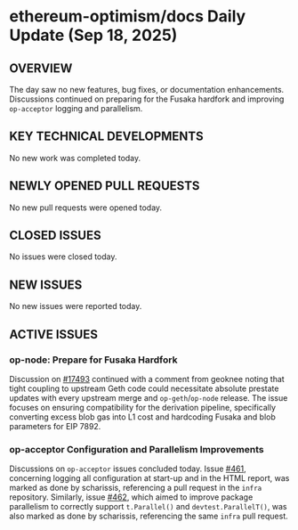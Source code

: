 # ethereum-optimism/docs Daily Update (Sep 18, 2025)
## OVERVIEW 
The day saw no new features, bug fixes, or documentation enhancements. Discussions continued on preparing for the Fusaka hardfork and improving `op-acceptor` logging and parallelism.

## KEY TECHNICAL DEVELOPMENTS
No new work was completed today.

## NEWLY OPENED PULL REQUESTS
No new pull requests were opened today.

## CLOSED ISSUES
No issues were closed today.

## NEW ISSUES
No new issues were reported today.

## ACTIVE ISSUES
### op-node: Prepare for Fusaka Hardfork
Discussion on [#17493](https://github.com/ethereum-optimism/docs/issues/17493) continued with a comment from geoknee noting that tight coupling to upstream Geth code could necessitate absolute prestate updates with every upstream merge and `op-geth`/`op-node` release. The issue focuses on ensuring compatibility for the derivation pipeline, specifically converting excess blob gas into L1 cost and hardcoding Fusaka and blob parameters for EIP 7892.

### op-acceptor Configuration and Parallelism Improvements
Discussions on `op-acceptor` issues concluded today. Issue [#461](https://github.com/ethereum-optimism/docs/issues/461), concerning logging all configuration at start-up and in the HTML report, was marked as done by scharissis, referencing a pull request in the `infra` repository. Similarly, issue [#462](https://github.com/ethereum-optimism/docs/issues/462), which aimed to improve package parallelism to correctly support `t.Parallel()` and `devtest.ParallelT()`, was also marked as done by scharissis, referencing the same `infra` pull request.